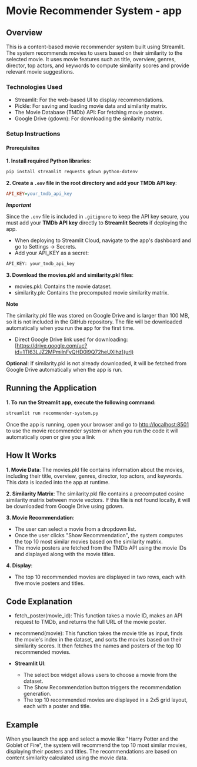 # Movie Recommender System - app

## Overview

This is a content-based movie recommender system built using Streamlit. The system recommends movies to users based on their similarity to the selected movie. It uses movie features such as title, overview, genres, director, top actors, and keywords to compute similarity scores and provide relevant movie suggestions.

### Technologies Used
- Streamlit: For the web-based UI to display recommendations.
- Pickle: For saving and loading movie data and similarity matrix.
- The Movie Database (TMDb) API: For fetching movie posters.
- Google Drive (gdown): For downloading the similarity matrix.

### Setup Instructions

#### Prerequisites

**1. Install required Python libraries**:
```bash
pip install streamlit requests gdown python-dotenv
```

**2. Create a `.env` file in the root directory and add your TMDb API key**:
```ini
API_KEY=your_tmdb_api_key
```

***Important*** 

Since the `.env` file is included in `.gitignore` to keep the API key secure, you must add your **TMDb API key** directly to **Streamlit Secrets** if deploying the app.
- When deploying to Streamlit Cloud, navigate to the app's dashboard and go to Settings → Secrets.
- Add your API_KEY as a secret:
```txt
API_KEY: your_tmdb_api_key
```

**3. Download the movies.pkl and similarity.pkl files**:

- movies.pkl: Contains the movie dataset.
- similarity.pk: Contains the precomputed movie similarity matrix.

**Note** 

The similarity.pkl file was stored on Google Drive and is larger than 100 MB, so it is not included in the GitHub repository. The file will be downloaded automatically when you run the app for the first time.
- Direct Google Drive link used for downloading: [https://drive.google.com/uc?id=1Tl63LJZ2MPmilnFyQHD0I9Q72heUXIhz](url)

**Optional**: If similarity.pkl is not already downloaded, it will be fetched from Google Drive automatically when the app is run.

## Running the Application

**1. To run the Streamlit app, execute the following command:**
``` bash
streamlit run recommender-system.py
```

Once the app is running, open your browser and go to [http://localhost:8501](url) to use the movie recommender system or when you run the code it will automatically open or give you a link

## How It Works

**1. Movie Data**: The movies.pkl file contains information about the movies, including their title, overview, genres, director, top actors, and keywords. This data is loaded into the app at runtime.

**2. Similarity Matrix**: The similarity.pkl file contains a precomputed cosine similarity matrix between movie vectors. If this file is not found locally, it will be downloaded from Google Drive using gdown.

**3. Movie Recommendation**:

- The user can select a movie from a dropdown list.
- Once the user clicks "Show Recommendation", the system computes the top 10 most similar movies based on the similarity matrix.
- The movie posters are fetched from the TMDb API using the movie IDs and displayed along with the movie titles.

**4. Display**:

- The top 10 recommended movies are displayed in two rows, each with five movie posters and titles.

## Code Explanation

* fetch_poster(movie_id): This function takes a movie ID, makes an API request to TMDb, and returns the full URL of the movie poster.

* recommend(movie): This function takes the movie title as input, finds the movie's index in the dataset, and sorts the movies based on their similarity scores. It then fetches the names and posters of the top 10 recommended movies.

* **Streamlit UI**:
  - The select box widget allows users to choose a movie from the dataset.
  - The Show Recommendation button triggers the recommendation generation.
  - The top 10 recommended movies are displayed in a 2x5 grid layout, each with a poster and title.

## Example

When you launch the app and select a movie like "Harry Potter and the Goblet of Fire", the system will recommend the top 10 most similar movies, displaying their posters and titles. The recommendations are based on content similarity calculated using the movie data.









